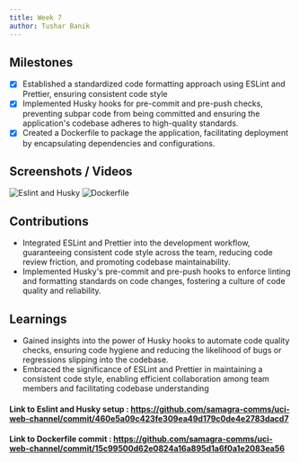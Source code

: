 ```yaml
---
title: Week 7
author: Tushar Banik   
---
```


## Milestones
- [x] Established a standardized code formatting approach using ESLint and Prettier, ensuring consistent code style 
- [x] Implemented Husky hooks for pre-commit and pre-push checks, preventing subpar code from being committed and ensuring the application's codebase adheres to high-quality standards. 
- [x] Created a Dockerfile to package the application, facilitating deployment by encapsulating dependencies and configurations.

## Screenshots / Videos 

![Eslint and Husky](https://i.postimg.cc/fLh2HNzr/Screenshot-2023-08-20-at-12-09-04-AM.png)
![Dockerfile](https://i.postimg.cc/FsGM77rs/Screenshot-2023-08-19-at-11-57-18-PM.png)


## Contributions

- Integrated ESLint and Prettier into the development workflow, guaranteeing consistent code style across the team, reducing code review friction, and promoting codebase maintainability.
- Implemented Husky's pre-commit and pre-push hooks to enforce linting and formatting standards on code changes, fostering a culture of code quality and reliability.

## Learnings

- Gained insights into the power of Husky hooks to automate code quality checks, ensuring code hygiene and reducing the likelihood of bugs or regressions slipping into the codebase.
- Embraced the significance of ESLint and Prettier in maintaining a consistent code style, enabling efficient collaboration among team members and facilitating codebase understanding

#### Link to Eslint and Husky setup : https://github.com/samagra-comms/uci-web-channel/commit/460e5a09c423fe309ea49d179c0de4e2783dacd7
#### Link to Dockerfile commit : https://github.com/samagra-comms/uci-web-channel/commit/15c99500d62e0824a16a895d1a6f0a1e2083ea56